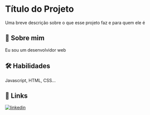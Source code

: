 
# Título do Projeto

Uma breve descrição sobre o que esse projeto faz e para quem ele é


## 🚀 Sobre mim
Eu sou um desenvolvidor web


## 🛠 Habilidades
Javascript, HTML, CSS...


## 🔗 Links

[![linkedin](https://img.shields.io/badge/linkedin-0A66C2?style=for-the-badge&logo=linkedin&logoColor=white)](https://www.linkedin.com/)


